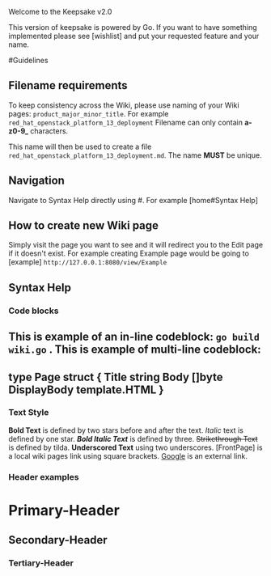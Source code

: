 Welcome to the Keepsake v2.0

This version of keepsake is powered by Go. If you want to have something implemented please see [wishlist] and put your requested feature and your name.

#Guidelines
## Filename requirements
To keep consistency across the Wiki, please use naming of your Wiki pages: `product_major_minor_title`. For example `red_hat_openstack_platform_13_deployment`
Filename can only contain **a-z0-9_** characters.

This name will then be used to create a file `red_hat_openstack_platform_13_deployment.md`. The name **MUST** be unique.

## Navigation
Navigate to Syntax Help directly using #. For example [home#Syntax Help]

## How to create new Wiki page
Simply visit the page you want to see and it will redirect you to the Edit page if it doesn't exist.
For example creating Example page would be going to [example] `http://127.0.0.1:8080/view/Example` 

## Syntax Help
### Code blocks
This is example of an in-line codeblock: `go build wiki.go` .
This is example of multi-line codeblock:
----
type Page struct {
	Title string
	Body  []byte
        DisplayBody template.HTML
}
----
### Text Style
**Bold Text** is defined by two stars before and after the text.
*Italic* text is defined by one star.
***Bold Italic Text*** is defined by three.
~~Strikethrough Text~~ is defined by tilda.
__Underscored Text__ using two underscores.
[FrontPage] is a local wiki pages link using square brackets.
[Google](https://www.google.com) is an external link.

### Header examples
# Primary-Header
## Secondary-Header 
### Tertiary-Header
